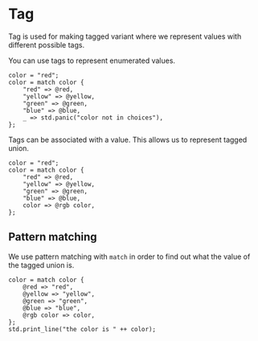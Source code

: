 # Tag

Tag is used for making tagged variant where we represent values with different possible tags.

You can use tags to represent enumerated values.

```butter
color = "red";
color = match color {
    "red" => @red,
    "yellow" => @yellow,
    "green" => @green,
    "blue" => @blue,
    _ => std.panic("color not in choices"),
};
```

Tags can be associated with a value. This allows us to represent tagged union.

```butter
color = "red";
color = match color {
    "red" => @red,
    "yellow" => @yellow,
    "green" => @green,
    "blue" => @blue,
    color => @rgb color,
};
```

## Pattern matching

We use pattern matching with `match` in order to find out what the value of the tagged union is.

```butter
color = match color {
    @red => "red",
    @yellow => "yellow",
    @green => "green",
    @blue => "blue",
    @rgb color => color,
};
std.print_line("the color is " ++ color);
```
